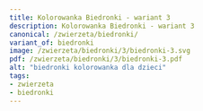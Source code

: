 ```yaml
---
title: Kolorowanka Biedronki - wariant 3
description: Kolorowanka Biedronki - wariant 3
canonical: /zwierzeta/biedronki/
variant_of: biedronki
image: /zwierzeta/biedronki/3/biedronki-3.svg
pdf: /zwierzeta/biedronki/3/biedronki-3.pdf
alt: "biedronki kolorowanka dla dzieci"
tags:
- zwierzeta
- biedronki
---
```

